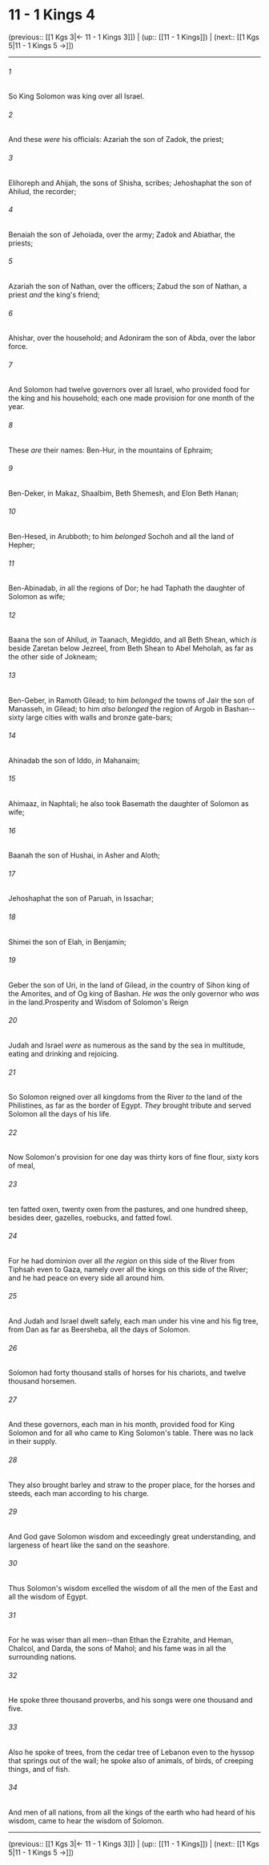 # 11 - 1 Kings 4

(previous:: [[1 Kgs 3|← 11 - 1 Kings 3]]) | (up:: [[11 - 1 Kings]]) | (next:: [[1 Kgs 5|11 - 1 Kings 5 →]])

***


###### 1 
So King Solomon was king over all Israel. 

###### 2 
And these _were_ his officials: Azariah the son of Zadok, the priest; 

###### 3 
Elihoreph and Ahijah, the sons of Shisha, scribes; Jehoshaphat the son of Ahilud, the recorder; 

###### 4 
Benaiah the son of Jehoiada, over the army; Zadok and Abiathar, the priests; 

###### 5 
Azariah the son of Nathan, over the officers; Zabud the son of Nathan, a priest _and_ the king's friend; 

###### 6 
Ahishar, over the household; and Adoniram the son of Abda, over the labor force. 

###### 7 
And Solomon had twelve governors over all Israel, who provided food for the king and his household; each one made provision for one month of the year. 

###### 8 
These _are_ their names: Ben-Hur, in the mountains of Ephraim; 

###### 9 
Ben-Deker, in Makaz, Shaalbim, Beth Shemesh, and Elon Beth Hanan; 

###### 10 
Ben-Hesed, in Arubboth; to him _belonged_ Sochoh and all the land of Hepher; 

###### 11 
Ben-Abinadab, _in_ all the regions of Dor; he had Taphath the daughter of Solomon as wife; 

###### 12 
Baana the son of Ahilud, _in_ Taanach, Megiddo, and all Beth Shean, which _is_ beside Zaretan below Jezreel, from Beth Shean to Abel Meholah, as far as the other side of Jokneam; 

###### 13 
Ben-Geber, in Ramoth Gilead; to him _belonged_ the towns of Jair the son of Manasseh, in Gilead; to him _also belonged_ the region of Argob in Bashan--sixty large cities with walls and bronze gate-bars; 

###### 14 
Ahinadab the son of Iddo, _in_ Mahanaim; 

###### 15 
Ahimaaz, in Naphtali; he also took Basemath the daughter of Solomon as wife; 

###### 16 
Baanah the son of Hushai, in Asher and Aloth; 

###### 17 
Jehoshaphat the son of Paruah, in Issachar; 

###### 18 
Shimei the son of Elah, in Benjamin; 

###### 19 
Geber the son of Uri, in the land of Gilead, _in_ the country of Sihon king of the Amorites, and of Og king of Bashan. _He was_ the only governor who _was_ in the land.Prosperity and Wisdom of Solomon's Reign 

###### 20 
Judah and Israel _were_ as numerous as the sand by the sea in multitude, eating and drinking and rejoicing. 

###### 21 
So Solomon reigned over all kingdoms from the River _to_ the land of the Philistines, as far as the border of Egypt. _They_ brought tribute and served Solomon all the days of his life. 

###### 22 
Now Solomon's provision for one day was thirty kors of fine flour, sixty kors of meal, 

###### 23 
ten fatted oxen, twenty oxen from the pastures, and one hundred sheep, besides deer, gazelles, roebucks, and fatted fowl. 

###### 24 
For he had dominion over all _the region_ on this side of the River from Tiphsah even to Gaza, namely over all the kings on this side of the River; and he had peace on every side all around him. 

###### 25 
And Judah and Israel dwelt safely, each man under his vine and his fig tree, from Dan as far as Beersheba, all the days of Solomon. 

###### 26 
Solomon had forty thousand stalls of horses for his chariots, and twelve thousand horsemen. 

###### 27 
And these governors, each man in his month, provided food for King Solomon and for all who came to King Solomon's table. There was no lack in their supply. 

###### 28 
They also brought barley and straw to the proper place, for the horses and steeds, each man according to his charge. 

###### 29 
And God gave Solomon wisdom and exceedingly great understanding, and largeness of heart like the sand on the seashore. 

###### 30 
Thus Solomon's wisdom excelled the wisdom of all the men of the East and all the wisdom of Egypt. 

###### 31 
For he was wiser than all men--than Ethan the Ezrahite, and Heman, Chalcol, and Darda, the sons of Mahol; and his fame was in all the surrounding nations. 

###### 32 
He spoke three thousand proverbs, and his songs were one thousand and five. 

###### 33 
Also he spoke of trees, from the cedar tree of Lebanon even to the hyssop that springs out of the wall; he spoke also of animals, of birds, of creeping things, and of fish. 

###### 34 
And men of all nations, from all the kings of the earth who had heard of his wisdom, came to hear the wisdom of Solomon.

***

(previous:: [[1 Kgs 3|← 11 - 1 Kings 3]]) | (up:: [[11 - 1 Kings]]) | (next:: [[1 Kgs 5|11 - 1 Kings 5 →]])
